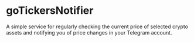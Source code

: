 # goTickersNotifier

A simple service for regularly checking the current price of selected crypto assets and notifying you of price changes in your Telegram account.